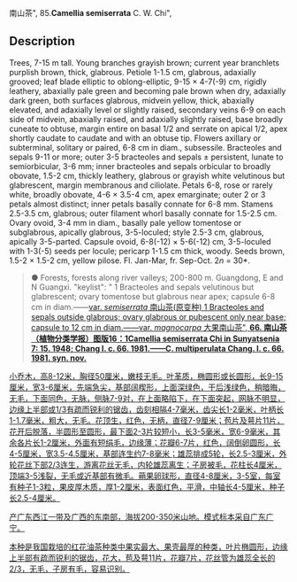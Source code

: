 南山茶",
85.**Camellia semiserrata** C. W. Chi",

## Description
Trees, 7-15 m tall. Young branches grayish brown; current year branchlets purplish brown, thick, glabrous. Petiole 1-1.5 cm, glabrous, adaxially grooved; leaf blade elliptic to oblong-elliptic, 9-15 × 4-7(-9) cm, rigidly leathery, abaxially pale green and becoming pale brown when dry, adaxially dark green, both surfaces glabrous, midvein yellow, thick, abaxially elevated, and adaxially level or slightly raised, secondary veins 6-9 on each side of midvein, abaxially raised, and adaxially slightly raised, base broadly cuneate to obtuse, margin entire on basal 1/2 and serrate on apical 1/2, apex shortly caudate to caudate and with an obtuse tip. Flowers axillary or subterminal, solitary or paired, 6-8 cm in diam., subsessile. Bracteoles and sepals 9-11 or more; outer 3-5 bracteoles and sepals ± persistent, lunate to semiorbicular, 3-6 mm; inner bracteoles and sepals orbicular to broadly obovate, 1.5-2 cm, thickly leathery, glabrous or grayish white velutinous but glabrescent, margin membranous and ciliolate. Petals 6-8, rose or rarely white, broadly obovate, 4-6 × 3.5-4 cm, apex emarginate; outer 2 or 3 petals almost distinct; inner petals basally connate for 6-8 mm. Stamens 2.5-3.5 cm, glabrous; outer filament whorl basally connate for 1.5-2.5 cm. Ovary ovoid, 3-4 mm in diam., basally pale yellow tomentose or subglabrous, apically glabrous, 3-5-loculed; style 2.5-3 cm, glabrous, apically 3-5-parted. Capsule ovoid, 6-8(-12) × 5-6(-12) cm, 3-5-loculed with 1-3(-5) seeds per locule; pericarp 1-1.5 cm thick, woody. Seeds brown, 1.5-2 × 1.5-2 cm, yellow pilose. Fl. Jan-Mar, fr. Sep-Oct. 2*n* = 30*.

> ●  Forests, forests along river valleys; 200-800 m. Guangdong, E and N Guangxi.
  "keylist": "
1 Bracteoles and sepals velutinous but glabrescent; ovary tomentose but glabrous near apex; capsule 6-8 cm in diam.——<a href='/info/Camellia semiserrata var. semiserrata?t=foc'>var. *semiserrata* 南山茶(原变种)
1 Bracteoles and sepals outside glabrous; ovary glabrous or pubescent only near base; capsule to 12 cm in diam.——<a href='/info/Camellia semiserrata var. magnocarpa?t=foc'>var. *magnocarpa* 大果南山茶",
**66. 南山茶（植物分类学报）图版16：1Camellia semiserrata Chi in Sunyatsenia 7: 15. 1948; Chang l. c. 66. 1981.——C. multiperulata Chang. l. c. 66. 1981. syn. nov.**

小乔木，高8-12米，胸径50厘米，嫩枝无毛。叶革质，椭圆形或长圆形，长9-15厘米，宽3-6厘米，先端急尖，基部阔楔形，上面深绿色，干后浅绿色，稍暗晦，无毛，下面同色，无脉，侧脉7-9对，在上面略陷下，在下面突起，网脉不明显，边缘上半部或1/3有疏而锐利的锯齿，齿刻相隔4-7毫米，齿尖长1-2毫米，叶柄长1-1.7毫米，粗大，无毛。花顶生，红色，无柄，直径7-9厘米；苞片及萼片11片，花开后脱落，半圆形至圆形，最下面2-3片较短小，长3-5毫米，宽6-9毫米，其余各片长1-2厘米，外面有短绢毛，边缘薄；花瓣6-7片，红色，阔倒卵圆形，长4-5厘米，宽3.5-4.5厘米，基部连生约7-8毫米；雄蕊排成5轮，长2.5-3厘米，外轮花丝下部2/3连生，游离花丝无毛，内轮雄蕊离生；子房被毛，花柱长4厘米，顶端3-5浅裂，无毛或近基部有微毛。蒴果卵球形，直径4-8厘米，3-5室，每室有种子1-3粒，果皮厚木质，厚1-2厘米，表面红色，平滑，中轴长4-5厘米，种子长2.5-4厘米。

产广东西江一带及广西的东南部，海拔200-350米山地。模式标本采自广东广宁。

本种是我国栽培的红花油茶种类中果实最大、果壳最厚的种类，叶片椭圆形，边缘上半部有疏而锐利的锯齿，花大，苞及萼11片，花瓣7片，花丝管为雄蕊全长的2/3，无毛，子房有毛，容易识别。
